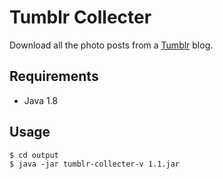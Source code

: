 # Tumblr Collecter
Download all the photo posts from a [Tumblr](http://www.tumblr.com/) blog.

## Requirements
  * Java 1.8

## Usage

```
$ cd output
$ java -jar tumblr-collecter-v 1.1.jar
```